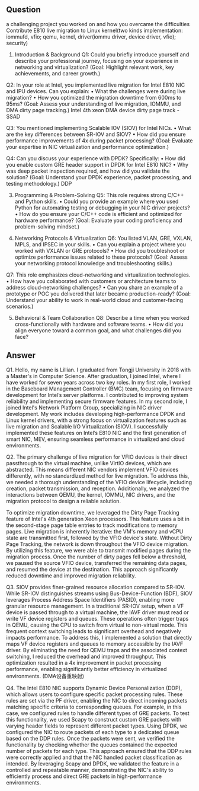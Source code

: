 ## Question
a challenging project you worked on and how you overcame the difficulties
Contribute E810 live migration to Linux kernel(two kinds implementation: iommufd, vfio; qemu, kernel, driver(iommu driver, device driver, vfio); security)

1. Introduction & Background
Q1: Could you briefly introduce yourself and describe your professional journey, focusing on your experience in networking and virtualization?
(Goal: Highlight relevant work, key achievements, and career growth.)


Q2: In your role at Intel, you implemented live migration for Intel E810 NIC and IPU devices. Can you explain:
    • What the challenges were during live migration?
    • How you optimized the migration downtime from 600ms to 95ms?
(Goal: Assess your understanding of live migration, IOMMU, and DMA dirty page tracking.)
Intel 4th xeon DMA device dirty page track - SSAD

Q3: You mentioned implementing Scalable IOV (SIOV) for Intel NICs.
    • What are the key differences between SR-IOV and SIOV?
    • How did you ensure performance improvements of 4x during packet processing?
(Goal: Evaluate your expertise in NIC virtualization and performance optimization.)


Q4: Can you discuss your experience with DPDK? Specifically:
    • How did you enable custom GRE header support in DPDK for Intel E810 NIC?
    • Why was deep packet inspection required, and how did you validate the solution?
(Goal: Understand your DPDK experience, packet processing, and testing methodology.)
DDP

3. Programming & Problem-Solving
Q5: This role requires strong C/C++ and Python skills.
    • Could you provide an example where you used Python for automating testing or debugging in your NIC driver projects?
    • How do you ensure your C/C++ code is efficient and optimized for hardware performance?
(Goal: Evaluate your coding proficiency and problem-solving mindset.)

4. Networking Protocols & Virtualization
Q6: You listed VLAN, GRE, VXLAN, MPLS, and IPSEC in your skills.
    • Can you explain a project where you worked with VXLAN or GRE protocols?
    • How did you troubleshoot or optimize performance issues related to these protocols?
(Goal: Assess your networking protocol knowledge and troubleshooting skills.)

Q7: This role emphasizes cloud-networking and virtualization technologies.
    • How have you collaborated with customers or architecture teams to address cloud-networking challenges?
    • Can you share an example of a prototype or POC you delivered that later became production-ready?
(Goal: Understand your ability to work in real-world cloud and customer-facing scenarios.)

5. Behavioral & Team Collaboration
Q8: Describe a time when you worked cross-functionally with hardware and software teams.
    • How did you align everyone toward a common goal, and what challenges did you face?

## Answer
Q1.
Hello, my name is Lillian. I graduated from Tongji University in 2018 with a Master's in Computer Science. After graduation, I joined Intel, where I have worked for seven years across two key roles.
In my first role, I worked in the Baseboard Management Controller (BMC) team, focusing on firmware development for Intel’s server platforms. I contributed to improving system reliability and implementing secure firmware features.
In my second role, I joined Intel's Network Platform Group, specializing in NIC driver development. My work includes developing high-performance DPDK and Linux kernel drivers, with a strong focus on virtualization features such as live migration and Scalable I/O Virtualization (SIOV). I successfully implemented these features on Intel’s E810 NIC and the first generation of smart NIC, MEV, ensuring seamless performance in virtualized and cloud environments.

Q2.
The primary challenge of live migration for VFIO devices is their direct passthrough to the virtual machine, unlike VirtIO devices, which are abstracted. This means different NIC vendors implement VFIO devices differently, with no standardized method for live migration. To address this, we needed a thorough understanding of the VFIO device lifecycle, including creation, packet transmission, and reception. Additionally, we analyzed the interactions between QEMU, the kernel, IOMMU, NIC drivers, and the migration protocol to design a reliable solution.

To optimize migration downtime, we leveraged the Dirty Page Tracking feature of Intel's 4th generation Xeon processors. This feature uses a bit in the second-stage page table entries to track modifications to memory pages. Live migration is inherently iterative: the VM's memory and vCPU state are transmitted first, followed by the VFIO device's state. Without Dirty Page Tracking, the network is down throughout the VFIO device migration. By utilizing this feature, we were able to transmit modified pages during the migration process. Once the number of dirty pages fell below a threshold, we paused the source VFIO device, transferred the remaining data pages, and resumed the device at the destination. This approach significantly reduced downtime and improved migration reliability.

Q3.
SIOV provides finer-grained resource allocation compared to SR-IOV. While SR-IOV distinguishes streams using Bus-Device-Function (BDF), SIOV leverages Process Address Space Identifiers (PASID), enabling more granular resource management.
In a traditional SR-IOV setup, when a VF device is passed through to a virtual machine, the IAVF driver must read or write VF device registers and queues. These operations often trigger traps in QEMU, causing the CPU to switch from virtual to non-virtual mode. This frequent context switching leads to significant overhead and negatively impacts performance.
To address this, I implemented a solution that directly maps VF device registers and queues to memory accessible by the IAVF driver. By eliminating the need for QEMU traps and the associated context switching, I reduced the overhead and improved throughput. This optimization resulted in a 4x improvement in packet processing performance, enabling significantly better efficiency in virtualized environments.
(DMA设备重映射)

Q4.
The Intel E810 NIC supports Dynamic Device Personalization (DDP), which allows users to configure specific packet processing rules. These rules are set via the PF driver, enabling the NIC to direct incoming packets matching specific criteria to corresponding queues. For example, in this case, we configured rules to handle different types of GRE packets.
To test this functionality, we used Scapy to construct custom GRE packets with varying header fields to represent different packet types. Using DPDK, we configured the NIC to route packets of each type to a dedicated queue based on the DDP rules. Once the packets were sent, we verified the functionality by checking whether the queues contained the expected number of packets for each type.
This approach ensured that the DDP rules were correctly applied and that the NIC handled packet classification as intended. By leveraging Scapy and DPDK, we validated the feature in a controlled and repeatable manner, demonstrating the NIC's ability to efficiently process and direct GRE packets in high-performance environments.

